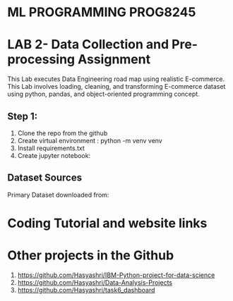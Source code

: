 # ML PROGRAMMING PROG8245 
# LAB 2- Data Collection and Pre-processing Assignment
This Lab executes Data Engineering road map using realistic E-commerce. This Lab involves loading, cleaning, and transforming E-commerce dataset using python, pandas, and object-oriented programming concept.

## Step 1:
1. Clone the repo from the github
2. Create virtual environment : python -m venv venv
3. Install requirements.txt 
4. Create jupyter notebook:


## Dataset Sources
Primary Dataset downloaded from:

# Coding Tutorial and website links

# Other projects in the Github
1. https://github.com/Hasyashri/IBM-Python-project-for-data-science
2. https://github.com/Hasyashri/Data-Analysis-Projects
3. https://github.com/Hasyashri/task6_dashboard
